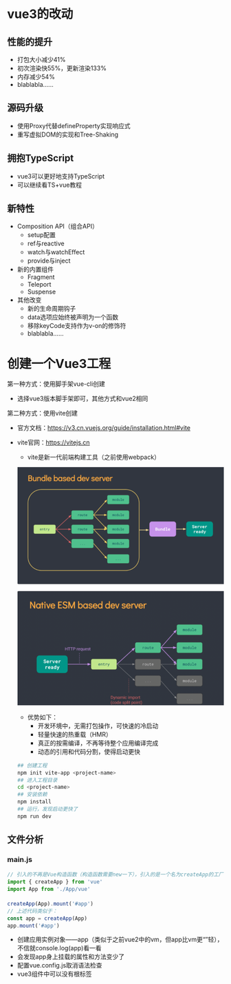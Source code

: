 # vue3的改动

## 性能的提升

+ 打包大小减少41%
+ 初次渲染快55%，更新渲染133%
+ 内存减少54%
+ blablabla......

## 源码升级

+ 使用Proxy代替defineProperty实现响应式
+ 重写虚拟DOM的实现和Tree-Shaking

## 拥抱TypeScript

+ vue3可以更好地支持TypeScript
+ 可以继续看TS+vue教程

## 新特性

+ Composition API（组合API）
  + setup配置
  + ref与reactive
  + watch与watchEffect
  + provide与inject
+ 新的内置组件
  + Fragment
  + Teleport
  + Suspense
+ 其他改变
  + 新的生命周期钩子
  + data选项应始终被声明为一个函数
  + 移除keyCode支持作为v-on的修饰符
  + blablabla......

# 创建一个Vue3工程

第一种方式：使用脚手架vue-cli创建

+ 选择vue3版本脚手架即可，其他方式和vue2相同

第二种方式：使用vite创建

+ 官方文档：https://v3.cn.vuejs.org/guide/installation.html#vite

+ vite官网：https://vitejs.cn

  + vite是新一代前端构建工具（之前使用webpack）

  ![image-20220125172225678](img/image-20220125172225678.png)

  + 优势如下：
    + 开发环境中，无需打包操作，可快速的冷启动
    + 轻量快速的热重载（HMR）
    + 真正的按需编译，不再等待整个应用编译完成
    + 动态的引用和代码分割，使得启动更快

  ```bash
  ## 创建工程
  npm init vite-app <project-name>
  ## 进入工程目录
  cd <project-name>
  ## 安装依赖
  npm install
  ## 运行，发现启动更快了
  npm run dev
  ```
## 文件分析

### main.js

```js
// 引入的不再是Vue构造函数（构造函数需要new一下），引入的是一个名为createApp的工厂函数（直接调用）
import { createApp } from 'vue'
import App from './App/vue'

createApp(App).mount('#app')
// 上述代码类似于：
const app = createApp(App)
app.mount('#app')
```

+ 创建应用实例对象——app（类似于之前vue2中的vm，但app比vm更“”轻），不信就console.log(app)看一看
+ 会发现app身上挂载的属性和方法变少了
+ 配置vue.config.js取消语法检查
+ vue3组件中可以没有根标签
  
